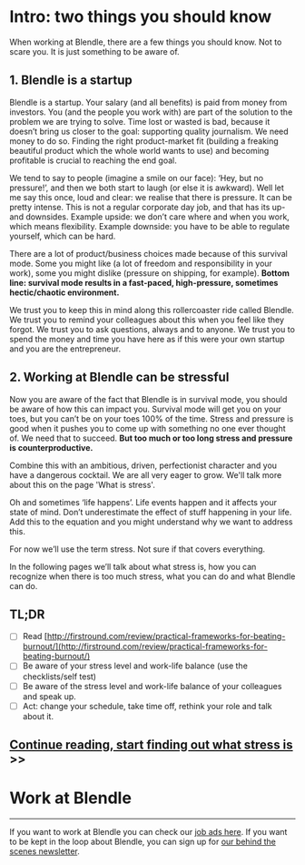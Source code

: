 # Intro: two things you should know

When working at Blendle, there are a few things you should know. Not to scare you. It is just something to be aware of.

## **1. Blendle is a startup**

Blendle is a startup. Your salary (and all benefits) is paid from money from investors. You (and the people you work with) are part of the solution to the problem we are trying to solve. Time lost or wasted is bad, because it doesn’t bring us closer to the goal: supporting quality journalism. We need money to do so. Finding the right product-market fit (building a freaking beautiful product which the whole world wants to use) and becoming profitable is crucial to reaching the end goal.

We tend to say to people (imagine a smile on our face): ‘Hey, but no pressure!’, and then we both start to laugh (or else it is awkward). Well let me say this once, loud and clear: we realise that there is pressure. It can be pretty intense. This is not a regular corporate day job, and that has its up- and downsides. Example upside: we don’t care where and when you work, which means flexibility. Example downside: you have to be able to regulate yourself, which can be hard.

There are a lot of product/business choices made because of this survival mode. Some you might like (a lot of freedom and responsibility in your work), some you might dislike (pressure on shipping, for example). **Bottom line: survival mode results in a fast-paced, high-pressure, sometimes hectic/chaotic environment.**

We trust you to keep this in mind along this rollercoaster ride called Blendle. We trust you to remind your colleagues about this when you feel like they forgot. We trust you to ask questions, always and to anyone. We trust you to spend the money and time you have here as if this were your own startup and you are the entrepreneur.

## 2. Working at Blendle can be stressful

Now you are aware of the fact that Blendle is in survival mode, you should be aware of how this can impact you. Survival mode will get you on your toes, but you can’t be on your toes 100% of the time. Stress and pressure is good when it pushes you to come up with something no one ever thought of. We need that to succeed. **But too much or too long stress and pressure is counterproductive.** 

Combine this with an ambitious, driven, perfectionist character and you have a dangerous cocktail. We are all very eager to grow. We'll talk more about this on the page 'What is stress'.

Oh and sometimes ‘life happens’. Life events happen and it affects your state of mind. Don’t underestimate the effect of stuff happening in your life.  Add this to the equation and you might understand why we want to address this.

For now we’ll use the term stress. Not sure if that covers everything.

In the following pages we’ll talk about what stress is, how you can recognize when there is too much stress, what you can do and what Blendle can do.

## **TL;DR**

- [ ]  Read [http://firstround.com/review/practical-frameworks-for-beating-burnout/](http://firstround.com/review/practical-frameworks-for-beating-burnout/)
- [ ]  Be aware of your stress level and work-life balance (use the checklists/self test)
- [ ]  Be aware of the stress level and work-life balance of your colleagues and speak up.
- [ ]  Act: change your schedule, take time off, rethink your role and talk about it.

## [Continue reading, start finding out what stress is](What%20is%20stress%205d558b6112be46d79ad3a48b6b33eed9.md) >>

# Work at Blendle

---

If you want to work at Blendle you can check our [job ads here](https://blendle.homerun.co/). If you want to be kept in the loop about Blendle, you can sign up for [our behind the scenes newsletter](https://blendle.homerun.co/yes-keep-me-posted/tr/apply?token=8092d4128c306003d97dd3821bad06f2).